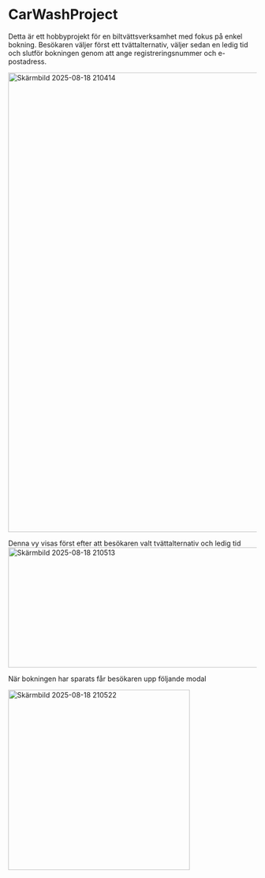 # CarWashProject

Detta är ett hobbyprojekt för en biltvättsverksamhet med fokus på enkel bokning. Besökaren väljer först ett tvättalternativ, väljer sedan en ledig tid och slutför bokningen genom att ange registreringsnummer och e-postadress.


<img width="1189" height="933" alt="Skärmbild 2025-08-18 210414" src="https://github.com/user-attachments/assets/5c5e12b1-4798-4123-a1be-2023a186066d" />



Denna vy visas först efter att besökaren valt tvättalternativ och ledig tid
<img width="934" height="244" alt="Skärmbild 2025-08-18 210513" src="https://github.com/user-attachments/assets/bbdfe727-ef36-4236-979b-16234d4beaab" />



När bokningen har sparats får besökaren upp följande modal

<img width="368" height="366" alt="Skärmbild 2025-08-18 210522" src="https://github.com/user-attachments/assets/c72ead34-b0d9-4c54-9b35-c4fc1dfc4611" />
